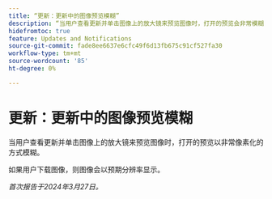 ```yaml
---
title: “更新：更新中的图像预览模糊”
description: “当用户查看更新并单击图像上的放大镜来预览图像时，打开的预览会非常模糊。”
hidefromtoc: true
feature: Updates and Notifications
source-git-commit: fade8ee6637e6cfc49f6d13fb675c91cf527fa30
workflow-type: tm+mt
source-wordcount: '85'
ht-degree: 0%

---
```



# 更新：更新中的图像预览模糊

当用户查看更新并单击图像上的放大镜来预览图像时，打开的预览以非常像素化的方式模糊。

如果用户下载图像，则图像会以预期分辨率显示。

_首次报告于2024年3月27日。_
